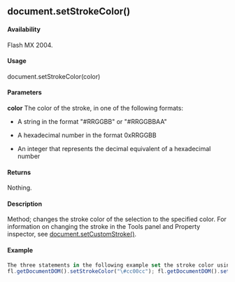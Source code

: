 ## document.setStrokeColor()

#### Availability

Flash MX 2004.

#### Usage

document.setStrokeColor(color)

#### Parameters

**color** The color of the stroke, in one of the following formats:

-   A string in the format "\#RRGGBB" or "\#RRGGBBAA"

-   A hexadecimal number in the format 0xRRGGBB

-   An integer that represents the decimal equivalent of a hexadecimal number

#### Returns

Nothing.

#### Description

Method; changes the stroke color of the selection to the specified color. For information on changing the stroke in the Tools panel and Property inspector, see [document.setCustomStroke()](../Document_object/docum480.md).

#### Example

```javascript
The three statements in the following example set the stroke color using each of the different formats for specifying color:
fl.getDocumentDOM().setStrokeColor("\#cc00cc"); fl.getDocumentDOM().setStrokeColor(0xcc00cc); fl.getDocumentDOM().setStrokeColor(120000);

```